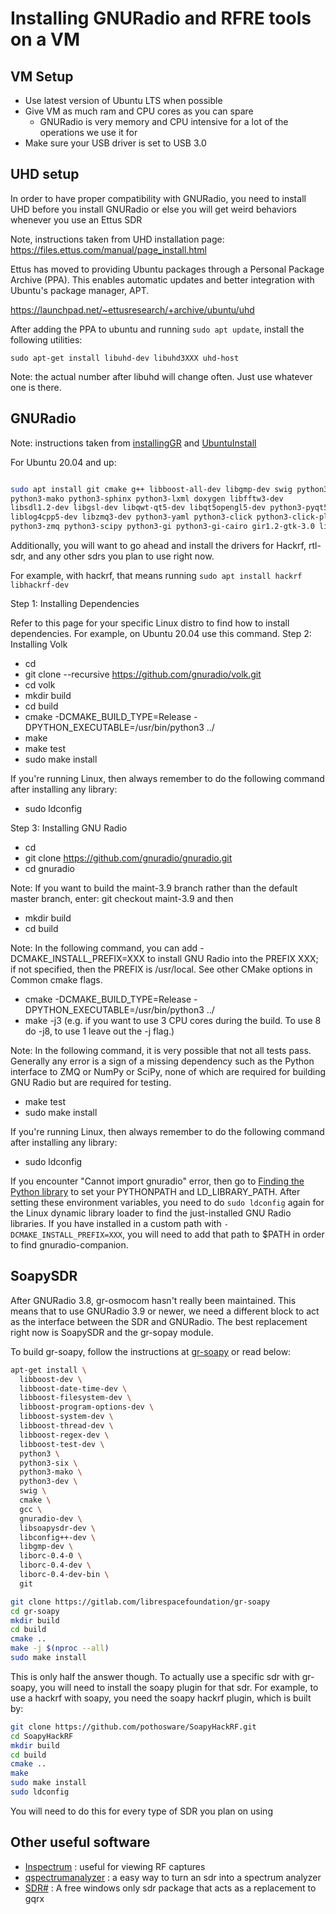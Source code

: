 # Installing GNURadio and RFRE tools on a VM

## VM Setup

- Use latest version of Ubuntu LTS when possible
- Give VM as much ram and CPU cores as you can spare
  - GNURadio is very memory and CPU intensive for a lot of the operations we use it for
- Make sure your USB driver is set to USB 3.0

## UHD setup

In order to have proper compatibility with GNURadio, you need to install UHD before you install GNURadio or else you will get weird behaviors whenever you use an Ettus SDR

Note, instructions taken from UHD installation page: <https://files.ettus.com/manual/page_install.html>

Ettus has moved to providing Ubuntu packages through a Personal Package Archive (PPA). This enables automatic updates and better integration with Ubuntu's package manager, APT.

<https://launchpad.net/~ettusresearch/+archive/ubuntu/uhd>

After adding the PPA to ubuntu and running `sudo apt update`, install the following utilities:

`sudo apt-get install libuhd-dev libuhd3XXX uhd-host`

Note: the actual number after libuhd will change often.  Just use whatever one is there.

## GNURadio

Note: instructions taken from [installingGR](https://wiki.gnuradio.org/index.php/InstallingGR) and [UbuntuInstall](https://wiki.gnuradio.org/index.php/UbuntuInstall#Install_Dependencies)

For Ubuntu 20.04 and up: 

```bash

sudo apt install git cmake g++ libboost-all-dev libgmp-dev swig python3-numpy 
python3-mako python3-sphinx python3-lxml doxygen libfftw3-dev 
libsdl1.2-dev libgsl-dev libqwt-qt5-dev libqt5opengl5-dev python3-pyqt5 
liblog4cpp5-dev libzmq3-dev python3-yaml python3-click python3-click-plugins 
python3-zmq python3-scipy python3-gi python3-gi-cairo gir1.2-gtk-3.0 libcodec2-dev libgsm1-dev pybind11-dev python3-matplotlib libsndfile1-dev

```

Additionally, you will want to go ahead and install the drivers for Hackrf, rtl-sdr, and any other sdrs you plan to use right now.  

For example, with hackrf, that means running `sudo apt install hackrf libhackrf-dev`

Step 1: Installing Dependencies

Refer to this page for your specific Linux distro to find how to install dependencies. For example, on Ubuntu 20.04 use this command.
Step 2: Installing Volk

- cd
- git clone --recursive <https://github.com/gnuradio/volk.git>
- cd volk
- mkdir build
- cd build
- cmake -DCMAKE_BUILD_TYPE=Release -DPYTHON_EXECUTABLE=/usr/bin/python3 ../
- make
- make test
- sudo make install

If you're running Linux, then always remember to do the following command after installing any library:

- sudo ldconfig

Step 3: Installing GNU Radio

- cd 
- git clone <https://github.com/gnuradio/gnuradio.git>
- cd gnuradio

Note: If you want to build the maint-3.9 branch rather than the default master branch, enter: git checkout maint-3.9 and then

- mkdir build
- cd build

Note: In the following command, you can add -DCMAKE_INSTALL_PREFIX=XXX to install GNU Radio into the PREFIX XXX; if not specified, then the PREFIX is /usr/local. See other CMake options in Common cmake flags.

- cmake -DCMAKE_BUILD_TYPE=Release -DPYTHON_EXECUTABLE=/usr/bin/python3 ../
- make -j3 (e.g. if you want to use 3 CPU cores during the build. To use 8 do -j8, to use 1 leave out the -j flag.)

Note: In the following command, it is very possible that not all tests pass. Generally any error is a sign of a missing dependency such as the Python interface to ZMQ or NumPy or SciPy, none of which are required for building GNU Radio but are required for testing.

- make test
- sudo make install

If you're running Linux, then always remember to do the following command after installing any library:

- sudo ldconfig

If you encounter "Cannot import gnuradio" error, then go to [Finding the Python library](https://wiki.gnuradio.org/index.php/ModuleNotFoundError#B._Finding_the_Python_library) to set your PYTHONPATH and LD_LIBRARY_PATH.
After setting these environment variables, you need to do `sudo ldconfig` again for the Linux dynamic library loader to find the just-installed GNU Radio libraries.
If you have installed in a custom path with `-DCMAKE_INSTALL_PREFIX=XXX`, you will need to add that path to $PATH in order to find gnuradio-companion. 

## SoapySDR

After GNURadio 3.8, gr-osmocom hasn't really been maintained.  This means that to use GNURadio 3.9 or newer, we need a different block to act as the interface between the SDR and GNURadio.  The best replacement right now is SoapySDR and the gr-sopay module.  

To build gr-soapy, follow the instructions at [gr-soapy](https://gitlab.com/librespacefoundation/gr-soapy) or read below:

```bash
apt-get install \
  libboost-dev \
  libboost-date-time-dev \
  libboost-filesystem-dev \
  libboost-program-options-dev \
  libboost-system-dev \
  libboost-thread-dev \
  libboost-regex-dev \
  libboost-test-dev \
  python3 \
  python3-six \
  python3-mako \
  python3-dev \
  swig \
  cmake \
  gcc \
  gnuradio-dev \
  libsoapysdr-dev \
  libconfig++-dev \
  libgmp-dev \
  liborc-0.4-0 \
  liborc-0.4-dev \
  liborc-0.4-dev-bin \
  git
```

```bash
git clone https://gitlab.com/librespacefoundation/gr-soapy
cd gr-soapy
mkdir build
cd build
cmake ..
make -j $(nproc --all)
sudo make install

```

This is only half the answer though.  To actually use a specific sdr with gr-soapy, you will need to install the soapy plugin for that sdr.  For example, to use a hackrf with soapy, you need the soapy hackrf plugin, which is built by:

```bash
git clone https://github.com/pothosware/SoapyHackRF.git
cd SoapyHackRF
mkdir build
cd build
cmake ..
make
sudo make install
sudo ldconfig

```

You will need to do this for every type of SDR you plan on using

## Other useful software

- [Inspectrum](https://github.com/miek/inspectrum) : useful for viewing RF captures
- [qspectrumanalyzer](https://github.com/xmikos/qspectrumanalyzer) : a easy way to turn an sdr into a spectrum analyzer
- [SDR#](https://airspy.com/download/) : A free windows only sdr package that acts as a replacement to gqrx